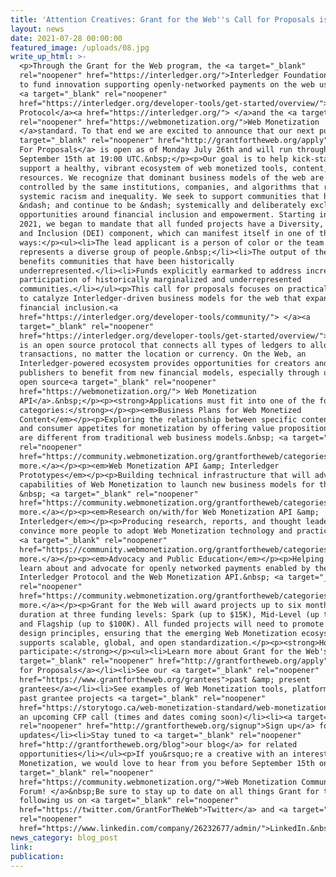 ```yaml
---
title: 'Attention Creatives: Grant for the Web''s Call for Proposals is Now Open'
layout: news
date: 2021-07-28 00:00:00
featured_image: /uploads/08.jpg
write_up_html: >-
  <p>Through the Grant for the Web program, the <a target="_blank"
  rel="noopener" href="https://interledger.org/">Interledger Foundation</a> aims
  to fund innovation supporting openly-networked payments on the web using the
  <a target="_blank" rel="noopener"
  href="https://interledger.org/developer-tools/get-started/overview/">Interledger
  Protocol</a><a href="https://interledger.org/"> </a>and the <a target="_blank"
  rel="noopener" href="https://webmonetization.org/">Web Monetization
  </a>standard. To that end we are excited to announce that our next public<a
  target="_blank" rel="noopener" href="http://grantfortheweb.org/apply"> Call
  For Proposals</a> is open as of Monday July 26th and will run through
  September 15th at 19:00 UTC.&nbsp;</p><p>Our goal is to help kick-start and
  support a healthy, vibrant ecosystem of web monetized tools, content, and
  resources. We recognize that dominant business models of the web are
  controlled by the same institutions, companies, and algorithms that reinforce
  systemic racism and inequality. We seek to support communities that have
  &ndash; and continue to be &ndash; systemically and deliberately excluded from
  opportunities around financial inclusion and empowerment. Starting in&nbsp;
  2021, we began to mandate that all funded projects have a Diversity, Equity
  and Inclusion (DEI) component, which can manifest itself in one of three&nbsp;
  ways:</p><ul><li>The lead applicant is a person of color or the team
  represents a diverse group of people.&nbsp;</li><li>The output of the team
  benefits communities that have been historically
  underrepresented.</li><li>Funds explicitly earmarked to address increasing
  participation of historically marginalized and underrepresented
  communities.</li></ul><p>This call for proposals focuses on practical activity
  to catalyze Interledger-driven business models for the web that expand
  financial inclusion.<a
  href="https://interledger.org/developer-tools/community/"> </a><a
  target="_blank" rel="noopener"
  href="https://interledger.org/developer-tools/get-started/overview/">Interledger</a>
  is an open source protocol that connects all types of ledgers to allow simple
  transactions, no matter the location or currency. On the Web, an
  Interledger-powered ecosystem provides opportunities for creators and
  publishers to benefit from new financial models, especially through using the
  open source<a target="_blank" rel="noopener"
  href="https://webmonetization.org/"> Web Monetization
  API</a>.&nbsp;</p><p><strong>Applications must fit into one of the following
  categories:</strong></p><p><em>Business Plans for Web Monetized
  Content</em></p><p>Exploring the relationship between specific content types
  and consumer appetites for monetization by offering value propositions that
  are different from traditional web business models.&nbsp; <a target="_blank"
  rel="noopener"
  href="https://community.webmonetization.org/grantfortheweb/categories-for-the-july-2021-cfp-39fe">Read
  more.</a></p><p><em>Web Monetization API &amp; Interledger
  Prototypes</em></p><p>Building technical infrastructure that will advance the
  capabilities of Web Monetization to launch new business models for the web.
  &nbsp; <a target="_blank" rel="noopener"
  href="https://community.webmonetization.org/grantfortheweb/categories-for-the-july-2021-cfp-39fe">Read
  more.</a></p><p><em>Research on/with/for Web Monetization API &amp;
  Interledger</em></p><p>Producing research, reports, and thought leadership to
  convince more people to adopt Web Monetization technology and practices.&nbsp;
  <a target="_blank" rel="noopener"
  href="https://community.webmonetization.org/grantfortheweb/categories-for-the-july-2021-cfp-39fe">Read
  more.</a></p><p><em>Advocacy and Public Education</em></p><p>Helping others
  learn about and advocate for openly networked payments enabled by the
  Interledger Protocol and the Web Monetization API.&nbsp; <a target="_blank"
  rel="noopener"
  href="https://community.webmonetization.org/grantfortheweb/categories-for-the-july-2021-cfp-39fe">Read
  more.</a></p><p>Grant for the Web will award projects up to six months in
  duration at three funding levels: Spark (up to $15K), Mid-Level (up to $50K),
  and Flagship (up to $100K). All funded projects will need to promote good web
  design principles, ensuring that the emerging Web Monetization ecosystem
  supports scalable, global, and open standardization.</p><p><strong>How to
  participate:</strong></p><ul><li>Learn more about Grant for the Web's public<a
  target="_blank" rel="noopener" href="http://grantfortheweb.org/apply"> Call
  for Proposals</a></li><li>See our <a target="_blank" rel="noopener"
  href="https://www.grantfortheweb.org/grantees">past &amp; present
  grantees</a></li><li>See examples of Web Monetization tools, platforms and
  past grantee projects <a target="_blank" rel="noopener"
  href="https://storytogo.ca/web-monetization-standard/web-monetization-resource-library/">here</a></li><li>Join
  an upcoming CFP call (times and dates coming soon)</li><li><a target="_blank"
  rel="noopener" href="http://grantfortheweb.org/signup">Sign up</a> for email
  updates</li><li>Stay tuned to <a target="_blank" rel="noopener"
  href="http://grantfortheweb.org/blog">our blog</a> for related
  opportunities</li></ul><p>If you&rsquo;re a creative with an interest in Web
  Monetization, we would love to hear from you before September 15th on our <a
  target="_blank" rel="noopener"
  href="https://community.webmonetization.org/">Web Monetization Community
  Forum! </a>&nbsp;Be sure to stay up to date on all things Grant for the Web by
  following us on <a target="_blank" rel="noopener"
  href="https://twitter.com/GrantForTheWeb">Twitter</a> and <a target="_blank"
  rel="noopener"
  href="https://www.linkedin.com/company/26232677/admin/">LinkedIn.&nbsp;</a></p>
news_category: blog_post
link:
publication:
---
```

